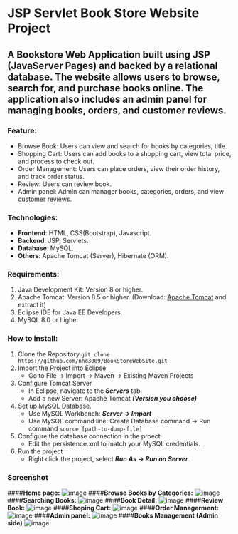 # JSP Servlet Book Store Website Project

## A Bookstore Web Application built using JSP (JavaServer Pages) and backed by a relational database. The website allows users to browse, search for, and purchase books online. The application also includes an admin panel for managing books, orders, and customer reviews.
### Feature:
- Browse Book: Users can view and search for books by categories, title.
- Shopping Cart: Users can add books to a shopping cart, view total price, and process to check out.
- Order Management: Users can place orders, view their order history, and track order status.
- Review: Users can review book.
- Admin panel: Admin can manager books, categories, orders, and view customer reviews.
### Technologies:
- **Frontend**: HTML, CSS(Bootstrap), Javascript.
- **Backend**: JSP, Servlets.
- **Database**: MySQL.
- **Others**: Apache Tomcat (Server), Hibernate (ORM).

### Requirements:
1. Java Development Kit: Version 8 or higher.
2. Apache Tomcat: Version 8.5 or higher. (Download: [Apache Tomcat](https://tomcat.apache.org/download-90.cgi) and extract it)  
3. Eclipse IDE for Java EE Developers. 
4. MySQL 8.0 or higher

### How to install:
1. Clone the Repository
    ```git clone https://github.com/nhd3009/BookStoreWebSite.git```
2. Import the Project into Eclipse
   - Go to File -> Import -> Maven -> Existing Maven Projects
3. Configure Tomcat Server
   - In Eclipse, navigate to the ***Servers*** tab.
   - Add a new Server: Apache Tomcat ***(Version you choose)***
4. Set up MySQL Database.
   - Use MySQL Workbench: ***Server -> Import***
   - Use MySQL command line: Create Database command -> Run command ```source [path-to-dump-file]```
5. Configure the database connection in the proect
   - Edit the persistence.xml to match your MySQL credentials.
6. Run the project
   - Right click the project, select ***Run As -> Run on Server***

### Screenshot
####**Home page:**
![image](https://github.com/user-attachments/assets/6df86f9b-955b-49c5-a6a8-928c24da33c3)
####**Browse Books by Categories:**
![image](https://github.com/user-attachments/assets/0ef6370d-4ba9-43b4-baba-3297f02a3c9a)
####**Searching Books:**
![image](https://github.com/user-attachments/assets/5c1e09c4-c2b2-432f-9dbe-3e997063a376)
####**Book Detail:**
![image](https://github.com/user-attachments/assets/aa2044fc-4815-41ef-ad6e-b136b201e510)
####**Review Book:**
![image](https://github.com/user-attachments/assets/18a94c6f-997f-4762-bd34-4fd2465f7f40)
####**Shoping Cart:**
![image](https://github.com/user-attachments/assets/4e2c3f5b-2939-488e-81af-4b7e0ee866fe)
####**Order Managerment:**
![image](https://github.com/user-attachments/assets/ac8ec70d-1ab6-4256-98e9-ed3a5824c5dc)
####**Admin panel:**
![image](https://github.com/user-attachments/assets/cbba3ecc-77c2-4b12-ae72-91b6d4b5262d)
####**Books Management (Admin side)**
![image](https://github.com/user-attachments/assets/0ba71ed5-1068-4c42-8f88-c09521f37dae)
